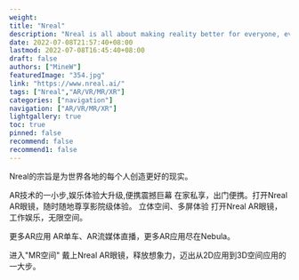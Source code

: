 ```yaml
---
weight: 
title: "Nreal"
description: "Nreal is all about making reality better for everyone, everywhere."
date: 2022-07-08T21:57:40+08:00
lastmod: 2022-07-08T16:45:40+08:00
draft: false
authors: ["MineW"]
featuredImage: "354.jpg"
link: "https://www.nreal.ai/"
tags: ["Nreal","AR/VR/MR/XR"]
categories: ["navigation"]
navigation: ["AR/VR/MR/XR"]
lightgallery: true
toc: true
pinned: false
recommend: false
recommend1: false
---
```


Nreal的宗旨是为世界各地的每个人创造更好的现实。 

AR技术的一小步,娱乐体验大升级,便携震撼巨幕
在家私享，出门便携。打开Nreal AR眼镜，随时随地尊享影院级体验。
立体空间、多屏体验
打开Nreal AR眼镜，工作娱乐，无限空间。

更多AR应用
AR单车、AR流媒体直播，更多AR应用尽在Nebula。

进入"MR空间"
戴上Nreal AR眼镜，释放想象力，迈出从2D应用到3D空间应用的一大步。